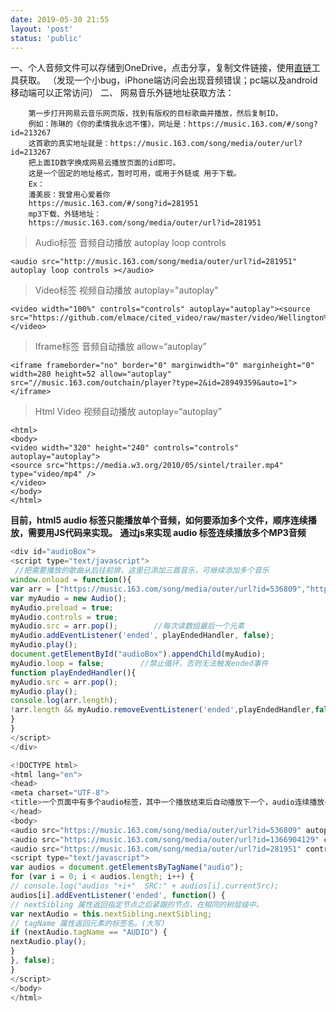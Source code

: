 ```yaml
---
date: 2019-05-30 21:55
layout: 'post'
status: 'public'
---
```


一、个人音频文件可以存储到OneDrive，点击分享，复制文件链接，使用[直链](https://onedrive.gimhoy.com)工具获取。
（发现一个小bug，iPhone端访问会出现音频错误；pc端以及android移动端可以正常访问）
二、 网易音乐外链地址获取方法：

        第一步打开网易云音乐网页版，找到有版权的目标歌曲并播放，然后复制ID，
        例如：陈琳的《你的柔情我永远不懂》，网址是：https://music.163.com/#/song?id=213267
        这首歌的真实地址就是：https://music.163.com/song/media/outer/url?id=213267
        把上面ID数字换成网易云播放页面的id即可。
        这是一个固定的地址格式，暂时可用，或用于外链或 用于下载。
        Ex：
        潘美辰：我曾用心爱着你
        https://music.163.com/#/song?id=281951
        mp3下载、外链地址：
        https://music.163.com/song/media/outer/url?id=281951

>Audio标签 音频自动播放 autoplay loop controls

```
<audio src="http://music.163.com/song/media/outer/url?id=281951" autoplay loop controls ></audio>
```

> Video标签 视频自动播放 autoplay="autoplay"

```
<video width="100%" controls="controls" autoplay="autoplay"><source src="https://github.com/elmace/cited_video/raw/master/video/Wellington%20Vacation%20Travel%20Guide%20%7C%20Expedia.mp4"></video>
```

> Iframe标签 音频自动播放 allow=“autoplay”

```
<iframe frameborder="no" border="0" marginwidth="0" marginheight="0" width=280 height=52 allow="autoplay" src="//music.163.com/outchain/player?type=2&id=28949359&auto=1"></iframe>
```

> Html Video 视频自动播放 autoplay=“autoplay”

```
<html>
<body>
<video width="320" height="240" controls="controls" autoplay="autoplay">
<source src="https://media.w3.org/2010/05/sintel/trailer.mp4" type="video/mp4" />  
</video>
</body>
</html>
```

**目前，html5 audio 标签只能播放单个音频，如何要添加多个文件，顺序连续播放，需要用JS代码来实现。**
**通过js来实现 audio 标签连续播放多个MP3音频**

```js
<div id="audioBox"> 
<script type="text/javascript"> 
 //把需要播放的歌曲从后往前排，这里已添加三首音乐，可继续添加多个音乐 
window.onload = function(){ 
var arr = ["https://music.163.com/song/media/outer/url?id=536809","https://music.163.com/song/media/outer/url?id=1366904129","https://music.163.com/song/media/outer/url?id=281951"];              
var myAudio = new Audio(); 
myAudio.preload = true; 
myAudio.controls = true; 
myAudio.src = arr.pop();        //每次读数组最后一个元素 
myAudio.addEventListener('ended', playEndedHandler, false); 
myAudio.play(); 
document.getElementById("audioBox").appendChild(myAudio); 
myAudio.loop = false;        //禁止循环，否则无法触发ended事件 
function playEndedHandler(){ 
myAudio.src = arr.pop(); 
myAudio.play(); 
console.log(arr.length); 
!arr.length && myAudio.removeEventListener('ended',playEndedHandler,false);        //只有一个元素时解除绑定 
} 
} 
</script> 
</div>
```

```js
<!DOCTYPE html>
<html lang="en">
<head>
<meta charset="UTF-8">
<title>一个页面中有多个audio标签，其中一个播放结束后自动播放下一个，audio连续播放</title>
</head>
<body>
<audio src="https://music.163.com/song/media/outer/url?id=536809" autoplay controls></audio>
<audio src="https://music.163.com/song/media/outer/url?id=1366904129" controls></audio>
<audio src="https://music.163.com/song/media/outer/url?id=281951" controls></audio>
<script type="text/javascript">
var audios = document.getElementsByTagName("audio");
for (var i = 0; i < audios.length; i++) {
// console.log("audios "+i+"  SRC:" + audios[i].currentSrc);
audios[i].addEventListener('ended', function() {
// nextSibling 属性返回指定节点之后紧跟的节点，在相同的树层级中。
var nextAudio = this.nextSibling.nextSibling;
// tagName 属性返回元素的标签名。(大写)
if (nextAudio.tagName == "AUDIO") {
nextAudio.play();
}
}, false);
}
</script>
</body>
</html>


```


